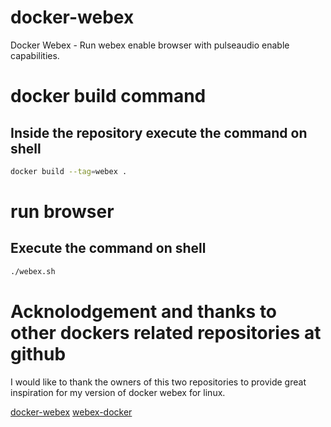 # docker-webex
Docker Webex - Run webex enable browser with pulseaudio enable capabilities.

# docker build command
## Inside the repository execute the command on shell

```bash
docker build --tag=webex .
```

# run browser
## Execute the command on shell

```bash
./webex.sh
```
# Acknolodgement and thanks to other dockers related repositories at github
I would like to thank the owners of this two repositories to provide great inspiration for my version of docker webex for linux.

[docker-webex](https://github.com/fgsch/docker-webex)
[webex-docker](https://github.com/diyan/webex-docker)
